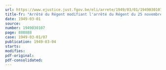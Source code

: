 ```yaml
---
url: https://www.ejustice.just.fgov.be/eli/arrete/1949/03/01/1949030107/justel
title-fr: "Arrêté du Régent modifiant l'arrêté du Régent du 25 novembre 1948, réglant l'octroi des allocations compensatoires au personnel des services publics et à certaines catégories d'ayants droit"
date: 1949-03-01
source:
number: 1949030107
page: 888888
case: 1949-03-01/07
publication: 1949-03-04
starts:
modifies:
pdf-original:
pdf-consolidated:
---
```


